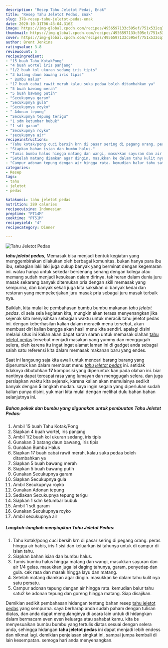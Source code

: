 ```yaml
---
description: "Resep Tahu Jeletot Pedas, Enak"
title: "Resep Tahu Jeletot Pedas, Enak"
slug: 378-resep-tahu-jeletot-pedas-enak
date: 2020-10-31T06:43:04.316Z
image: https://img-global.cpcdn.com/recipes/4956597133c595ef/751x532cq70/tahu-jeletot-pedas-foto-resep-utama.jpg
thumbnail: https://img-global.cpcdn.com/recipes/4956597133c595ef/751x532cq70/tahu-jeletot-pedas-foto-resep-utama.jpg
cover: https://img-global.cpcdn.com/recipes/4956597133c595ef/751x532cq70/tahu-jeletot-pedas-foto-resep-utama.jpg
author: Brent Jenkins
ratingvalue: 3.8
reviewcount: 5
recipeingredient:
- "15 buah Tahu KotakPong"
- "4 buah wortel iris panjang"
- "1/2 buah kol ukuran sedang iris tipis"
- "3 batang daun bawang iris tipis"
- " Bumbu Halus"
- "17 buah cabai rawit merah kalau suka pedaa boleh ditambahkan ya"
- "5 buah bawang merah"
- "5 buah bawang putih"
- "Secukupnya garam"
- "Secukupnya gula"
- "Secukupnya royko"
- " Adonan tepung"
- "Secukupnya tepung terigu"
- "1 sdm ketumbar bubuk"
- "1 sdt garam"
- "Secukupnya royko"
- "secukupnya air"
recipeinstructions:
- "Tahu kotak/pong cuci bersih krn di pasar sering di pegang orang. peras hingga air habis, iris 1 sisi dan keluarkan isi tahunya untuk di campur di isian tahu."
- "Siapkan bahan isian dan bumbu halus."
- "Tumis bumbu halus hingga matang dan wangi, masukkan sayuran dan air 1/4 gelas. masukkan juga isi daging tahunya, garam, penyedap dan gula. cek rasa dan masak hingga layu dan matang."
- "Setelah matang diamkan agar dingin. masukkan ke dalam tahu kulit nya satu persatu."
- "Campur adonan tepung dengan air hingga rata. kemudian balur tahu satu2 ke adonan tepung dan goreng hingga matang. Siap disajikan."
categories:
- Resep
tags:
- tahu
- jeletot
- pedas

katakunci: tahu jeletot pedas 
nutrition: 289 calories
recipecuisine: Indonesian
preptime: "PT14M"
cooktime: "PT51M"
recipeyield: "4"
recipecategory: Dinner

---
```



![Tahu Jeletot Pedas](https://img-global.cpcdn.com/recipes/4956597133c595ef/751x532cq70/tahu-jeletot-pedas-foto-resep-utama.jpg)

<b><i>tahu jeletot pedas</i></b>, Memasak bisa menjadi bentuk kegiatan yang menggembirakan dilakukan oleh berbagai komunitas. bukan hanya para ibu ibu, sebagian laki laki juga cukup banyak yang berminat dengan kegemaran ini. walau hanya untuk sekedar bersenang senang dengan kolega atau memang sudah menjadi kesukaan dalam dirinya. tak heran dalam dunia juru masak sekarang banyak ditemukan pria dengan skill memasak yang sempurna, dan banyak sekali juga kita saksikan di banyak kedai dan restoran yang mempekerjakan juru masak pria sebagai juru masak terbaik nya.

Baiklah, kita mulai ke pembahasan bumbu bumbu makanan <i>tahu jeletot pedas</i>. di sela sela kegiatan kita, mungkin akan terasa menyenangkan jika sejenak kita menyisihkan sebagian waktu untuk meracik tahu jeletot pedas ini. dengan keberhasilan kalian dalam meracik menu tersebut, akan membuat diri kalian bangga akan hasil menu kita sendiri. apalagi disini melalui situs ini kalian akan dapat saran saran untuk memasak olahan <u>tahu jeletot pedas</u> tersebut menjadi masakan yang yummy dan menggugah selera, oleh karena itu ingat ingat alamat laman ini di gadget anda sebagai salah satu referensi kita dalam memasak makanan baru yang endes.




Saat ini langsung saja kita awali untuk mencari barang barang yang diperuntuk kan dalam membuat menu <u><i>tahu jeletot pedas</i></u> ini. setidak tidaknya dibutuhkan <b>17</b> komposisi yang diperuntuk kan pada olahan ini. biar nantinya dapat tercapai rasa yang lumayan dan menggugah selera. dan juga persiapkan waktu kita sejenak, karena kalian akan memulainya sedikit banyak dengan <b>5</b> langkah mudah. saya ingin segala yang diperlukan sudah kalian punya disini, yuk mari kita mulai dengan melihat dulu bahan bahan selanjutnya ini.

<!--inarticleads1-->

##### Bahan pokok dan bumbu yang digunakan untuk pembuatan Tahu Jeletot Pedas:

1. Ambil 15 buah Tahu Kotak/Pong
1. Siapkan 4 buah wortel, iris panjang
1. Ambil 1/2 buah kol ukuran sedang, iris tipis
1. Gunakan 3 batang daun bawang, iris tipis
1. Gunakan  Bumbu Halus
1. Siapkan 17 buah cabai rawit merah, kalau suka pedaa boleh ditambahkan ya
1. Siapkan 5 buah bawang merah
1. Siapkan 5 buah bawang putih
1. Gunakan Secukupnya garam
1. Siapkan Secukupnya gula
1. Ambil Secukupnya royko
1. Gunakan  Adonan tepung
1. Sediakan Secukupnya tepung terigu
1. Siapkan 1 sdm ketumbar bubuk
1. Ambil 1 sdt garam
1. Gunakan Secukupnya royko
1. Ambil secukupnya air




<!--inarticleads2-->

##### Langkah-langkah menyiapkan Tahu Jeletot Pedas:

1. Tahu kotak/pong cuci bersih krn di pasar sering di pegang orang. peras hingga air habis, iris 1 sisi dan keluarkan isi tahunya untuk di campur di isian tahu.
1. Siapkan bahan isian dan bumbu halus.
1. Tumis bumbu halus hingga matang dan wangi, masukkan sayuran dan air 1/4 gelas. masukkan juga isi daging tahunya, garam, penyedap dan gula. cek rasa dan masak hingga layu dan matang.
1. Setelah matang diamkan agar dingin. masukkan ke dalam tahu kulit nya satu persatu.
1. Campur adonan tepung dengan air hingga rata. kemudian balur tahu satu2 ke adonan tepung dan goreng hingga matang. Siap disajikan.




Demikian sedikit pembahasan hidangan tentang bahan resep <u>tahu jeletot pedas</u> yang sempurna. saya berharap anda sudah paham dengan tulisan diatas, dan anda dapat mengulanginya di acara lain untuk di hidangkan dalam bermacam even even keluarga atau sahabat kamu. kita bs menyesuaikan bumbu bumbu yang tertulis diatas sesuai dengan selera anda, sehingga hidangan <b>tahu jeletot pedas</b> ini dapat menjadi lebih endess dan nikmat lagi. demikian penjelasan singkat ini, sampai jumpa kembali di lain kesempatan. semoga hari anda menyenangkan.
